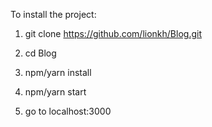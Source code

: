 To install the project: 

1) git clone https://github.com/lionkh/Blog.git

    
2) cd Blog

    
3) npm/yarn install

    
4) npm/yarn start

    
5) go to localhost:3000
